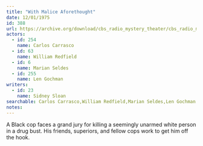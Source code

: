 ```yaml
---
title: "With Malice Aforethought"
date: 12/01/1975
id: 388
url: https://archive.org/download/cbs_radio_mystery_theater/cbs_radio_mystery_theater-0351-0400.zip/cbs_radio_mystery_theater-0351-0400%2Fcbsrmt_0388_with_malice_aforethought.mp3
actors:  
  - id: 254
    name: Carlos Carrasco  
  - id: 63
    name: William Redfield  
  - id: 6
    name: Marian Seldes  
  - id: 255
    name: Len Gochman
writers:  
  - id: 23
    name: Sidney Sloan
searchable: Carlos Carrasco,William Redfield,Marian Seldes,Len Gochman Sidney Sloan
notes:  
---
```

A Black cop faces a grand jury for killing a seemingly unarmed white person in a drug bust. His friends, superiors, and fellow cops work to get him off the hook.